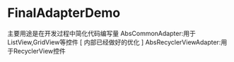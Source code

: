 # FinalAdapterDemo
主要用途是在开发过程中简化代码编写量
AbsCommonAdapter:用于ListView,GridView等控件 [ 内部已经做好的优化 ]
AbsRecyclerViewAdapter:用于RecyclerView控件
